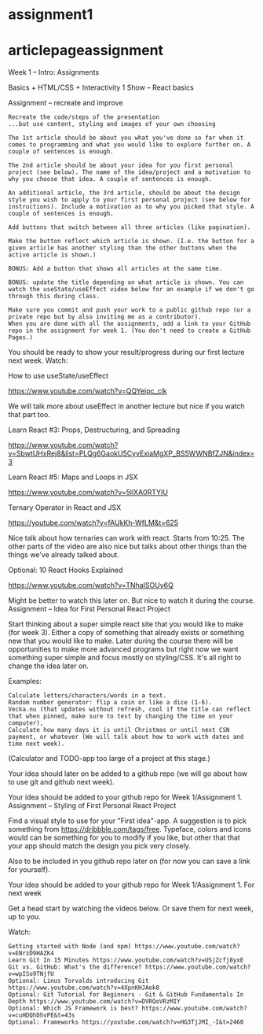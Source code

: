 # assignment1

# articlepageassignment

Week 1 – Intro: Assignments

Basics + HTML/CSS + Interactivity 1
Show – React basics

Assignment – recreate and improve

    Recreate the code/steps of the presentation
    ...but use content, styling and images of your own choosing
    
    The 1st article should be about you what you've done so far when it comes to programming and what you would like to explore further on. A couple of sentences is enough.
    
    The 2nd article should be about your idea for you first personal project (see below). The name of the idea/project and a motivation to why you choose that idea. A couple of sentences is enough.
    
    An additional article, the 3rd article, should be about the design style you wish to apply to your first personal project (see below for instructions). Include a motivation as to why you picked that style. A couple of sentences is enough.
    
    Add buttons that switch between all three articles (like pagination).
   
    Make the button reflect which article is shown. (I.e. the button for a given article has another styling than the other buttons when the active article is shown.)
    
    BONUS: Add a button that shows all articles at the same time.
    
    BONUS: update the title depending on what article is shown. You can watch the useState/useEffect video below for an example if we don't go through this during class.
   
    Make sure you commit and push your work to a public github repo (or a private repo but by also inviting me as a contributor).
    When you are done with all the assignments, add a link to your GitHub repo in the assignment for week 1. (You don't need to create a GitHub Pages.)

You should be ready to show your result/progress during our first lecture next week.
Watch:

How to use useState/useEffect

https://www.youtube.com/watch?v=QQYeipc_cik

We will talk more about useEffect in another lecture but nice if you watch that part too.

Learn React #3: Props, Destructuring, and Spreading

https://www.youtube.com/watch?v=SbwtUHxRej8&list=PLQg6GaokU5CyvExiaMgXP_BS5WWNBfZJN&index=3

Learn React #5: Maps and Loops in JSX

https://www.youtube.com/watch?v=5llXA0RTYIU

Ternary Operator in React and JSX

https://youtube.com/watch?v=fAUkKh-WfLM&t=625

Nice talk about how ternaries can work with react. Starts from 10:25. The other parts of the video are also nice but talks about other things than the things we've already talked about.

Optional: 10 React Hooks Explained

https://www.youtube.com/watch?v=TNhaISOUy6Q

Might be better to watch this later on. But nice to watch it during the course.
Assignment – Idea for First Personal React Project

Start thinking about a super simple react site that you would like to make (for week 3). Either a copy of something that already exists or something new that you would like to make. Later during the course there will be opportunities to make more advanced programs but right now we want something super simple and focus mostly on styling/CSS. It's all right to change the idea later on.

Examples:

    Calculate letters/characters/words in a text.
    Random number generator: flip a coin or like a dice (1-6).
    Vecka.nu (that updates without refresh, cool if the title can reflect that when pinned, make sure to test by changing the time on your computer),
    Calculate how many days it is until Christmas or until next CSN payment, or whatever (We will talk about how to work with dates and time next week).

(Calculator and TODO-app too large of a project at this stage.)

Your idea should later on be added to a github repo (we will go about how to use git and github next week).

Your idea should be added to your github repo for Week 1/Assignment 1.
Assignment – Styling of First Personal React Project

Find a visual style to use for your "First idea"-app. A suggestion is to pick something from https://dribbble.com/tags/free. Typeface, colors and icons would can be something for you to modify if you like, but other that that your app should match the design you pick very closely.

Also to be included in you github repo later on (for now you can save a link for yourself).

Your idea should be added to your github repo for Week 1/Assignment 1.
For next week

Get a head start by watching the videos below. Or save them for next week, up to you.

Watch:

    Getting started with Node (and npm) https://www.youtube.com/watch?v=ENrzD9HAZK4
    Learn Git In 15 Minutes https://www.youtube.com/watch?v=USjZcfj8yxE
    Git vs. GitHub: What's the difference? https://www.youtube.com/watch?v=wpISo9TNjfU
    Optional: Linus Torvalds introducing Git https://www.youtube.com/watch?v=4XpnKHJAok8
    Optional: Git Tutorial for Beginners - Git & GitHub Fundamentals In Depth https://www.youtube.com/watch?v=DVRQoVRzMIY
    Optional: Which JS Framework is best? https://www.youtube.com/watch?v=cuHDQhDhvPE&t=43s
    Optional: Frameworks https://youtube.com/watch?v=HG3TjJMI_-I&t=2460
